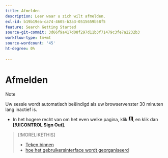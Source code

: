 ```yaml
---
title: Afmelden
description: Leer waar u zich wilt afmelden.
exl-id: b19b19ea-ca74-4605-b2a3-0515659b58f5
feature: Search Getting Started
source-git-commit: 3d66f9a417d08f297d11b3f71479c3fe7a2232b3
workflow-type: tm+mt
source-wordcount: '45'
ht-degree: 0%

---
```


# Afmelden

>[!NOTE]
>
>Uw sessie wordt automatisch beëindigd als uw browservenster 30 minuten lang inactief is.

* In het hogere recht van om het even welke pagina, klik ![&#128279;](/help/search-social-commerce/assets/user-profile.png " het profiel van de Gebruiker 1&rbrace; "), en klik dan **[!UICONTROL Sign Out]**.

>[!MORELIKETHIS]
>
>* [ Teken binnen ](log-in.md)
>* [ hoe het gebruikersinterface wordt georganiseerd ](user-interface.md)
